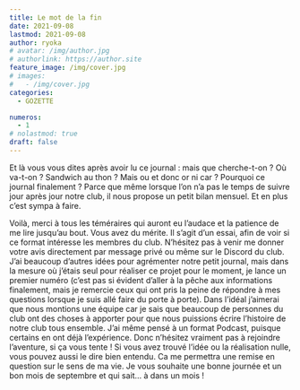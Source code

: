 ```yaml
---
title: Le mot de la fin
date: 2021-09-08
lastmod: 2021-09-08
author: ryoka
# avatar: /img/author.jpg
# authorlink: https://author.site
feature_image: /img/cover.jpg
# images:
#   - /img/cover.jpg
categories:
  - GOZETTE

numeros: 
  - 1
# nolastmod: true
draft: false
---
```


Et là vous vous dites après avoir lu ce journal : mais que cherche-t-on ? Où va-t-on ? Sandwich au thon ? Mais ou et donc or ni car ? Pourquoi ce journal finalement ? Parce que même lorsque l’on n’a pas le temps de suivre jour après jour notre club, il nous propose un petit bilan mensuel. Et en plus c’est sympa à faire.

<!--more-->

Voilà, merci à tous les téméraires qui auront eu l’audace et la patience de me lire jusqu’au bout. Vous avez du mérite. Il s’agit d’un essai, afin de voir si ce format intéresse les membres du club. N’hésitez pas à venir me donner votre avis directement par message privé ou même sur le Discord du club. J’ai beaucoup d’autres idées pour agrémenter notre petit journal, mais dans la mesure où j’étais seul pour réaliser ce projet pour le moment, je lance un premier numéro (c’est pas si évident d’aller à la pêche aux informations finalement, mais je remercie ceux qui ont pris la peine de répondre à mes questions lorsque je suis allé faire du porte à porte). Dans l’idéal j’aimerai que nous montions une équipe car je sais que beaucoup de personnes du club ont des choses à apporter pour que nous puissions écrire l’histoire de notre club tous ensemble. J’ai même pensé à un format Podcast, puisque certains en ont déjà l’expérience. Donc n’hésitez vraiment pas à rejoindre l’aventure, si ça vous tente ! Si vous avez trouvé l’idée ou la réalisation nulle, vous pouvez aussi le dire bien entendu. Ca me permettra une remise en question sur le sens de ma vie.
Je vous souhaite une bonne journée et un bon mois de septembre et qui sait… à dans un mois !
